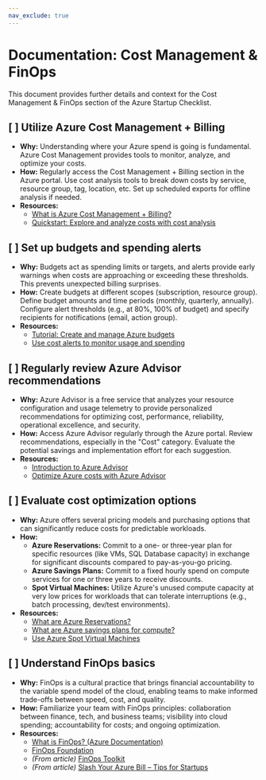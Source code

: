 ```yaml
---
nav_exclude: true
---
```


# Documentation: Cost Management & FinOps

This document provides further details and context for the Cost Management & FinOps section of the Azure Startup Checklist.

## [ ] Utilize Azure Cost Management + Billing

*   **Why:** Understanding where your Azure spend is going is fundamental. Azure Cost Management provides tools to monitor, analyze, and optimize your costs.
*   **How:** Regularly access the Cost Management + Billing section in the Azure portal. Use cost analysis tools to break down costs by service, resource group, tag, location, etc. Set up scheduled exports for offline analysis if needed.
*   **Resources:**
    *   [What is Azure Cost Management + Billing?](https://learn.microsoft.com/en-us/azure/cost-management-billing/cost-management-billing-overview)
    *   [Quickstart: Explore and analyze costs with cost analysis](https://learn.microsoft.com/en-us/azure/cost-management-billing/costs/quick-acm-cost-analysis)

## [ ] Set up budgets and spending alerts

*   **Why:** Budgets act as spending limits or targets, and alerts provide early warnings when costs are approaching or exceeding these thresholds. This prevents unexpected billing surprises.
*   **How:** Create budgets at different scopes (subscription, resource group). Define budget amounts and time periods (monthly, quarterly, annually). Configure alert thresholds (e.g., at 80%, 100% of budget) and specify recipients for notifications (email, action group).
*   **Resources:**
    *   [Tutorial: Create and manage Azure budgets](https://learn.microsoft.com/en-us/azure/cost-management-billing/costs/tutorial-acm-create-budgets)
    *   [Use cost alerts to monitor usage and spending](https://learn.microsoft.com/en-us/azure/cost-management-billing/costs/cost-mgt-alerts-monitor-usage-spending)

## [ ] Regularly review Azure Advisor recommendations

*   **Why:** Azure Advisor is a free service that analyzes your resource configuration and usage telemetry to provide personalized recommendations for optimizing cost, performance, reliability, operational excellence, and security.
*   **How:** Access Azure Advisor regularly through the Azure portal. Review recommendations, especially in the "Cost" category. Evaluate the potential savings and implementation effort for each suggestion.
*   **Resources:**
    *   [Introduction to Azure Advisor](https://learn.microsoft.com/en-us/azure/advisor/advisor-overview)
    *   [Optimize Azure costs with Azure Advisor](https://learn.microsoft.com/en-us/azure/advisor/advisor-cost-recommendations)

## [ ] Evaluate cost optimization options

*   **Why:** Azure offers several pricing models and purchasing options that can significantly reduce costs for predictable workloads.
*   **How:**
    *   **Azure Reservations:** Commit to a one- or three-year plan for specific resources (like VMs, SQL Database capacity) in exchange for significant discounts compared to pay-as-you-go pricing.
    *   **Azure Savings Plans:** Commit to a fixed hourly spend on compute services for one or three years to receive discounts.
    *   **Spot Virtual Machines:** Utilize Azure's unused compute capacity at very low prices for workloads that can tolerate interruptions (e.g., batch processing, dev/test environments).
*   **Resources:**
    *   [What are Azure Reservations?](https://learn.microsoft.com/en-us/azure/cost-management-billing/reservations/save-compute-costs-reservations)
    *   [What are Azure savings plans for compute?](https://learn.microsoft.com/en-us/azure/cost-management-billing/savings-plan/savings-plan-compute-overview)
    *   [Use Azure Spot Virtual Machines](https://learn.microsoft.com/en-us/azure/virtual-machines/spot-vms)

## [ ] Understand FinOps basics

*   **Why:** FinOps is a cultural practice that brings financial accountability to the variable spend model of the cloud, enabling teams to make informed trade-offs between speed, cost, and quality.
*   **How:** Familiarize your team with FinOps principles: collaboration between finance, tech, and business teams; visibility into cloud spending; accountability for costs; and ongoing optimization.
*   **Resources:**
    *   [What is FinOps? (Azure Documentation)](https://learn.microsoft.com/en-us/azure/cost-management-billing/finops/overview-finops)
    *   [FinOps Foundation](https://www.finops.org/)
    *   *(From article)* [FinOps Toolkit](https://microsoft.github.io/finops-toolkit/)
    *   *(From article)* [Slash Your Azure Bill – Tips for Startups](https://techcommunity.microsoft.com/blog/startupsatmicrosoftblog/slash-your-azure-bill-top-tips-for-startups/4141839)

